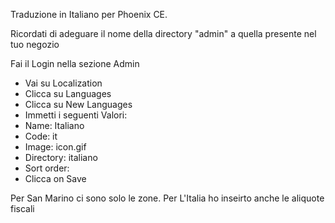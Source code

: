 Traduzione in Italiano per Phoenix CE.

Ricordati di adeguare il nome della directory "admin" a quella presente nel tuo negozio

Fai il Login nella sezione Admin

- Vai su Localization
- Clicca su Languages
- Clicca su  New Languages
- Immetti i seguenti Valori:
-   Name: Italiano
-   Code: it
-   Image: icon.gif
-   Directory: italiano
-   Sort order: 
-   Clicca on Save

Per San Marino ci sono solo le zone.
Per L'Italia ho inseirto anche le aliquote fiscali

